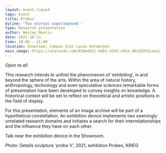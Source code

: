 ```yaml
---
layout: event.liquid
tags: event
title: Probes
byline: "Two stories superimposed "
type: Research presentation
author: Wesley Meuris
date: 2022-10-13
time: 10:00 - 11.00
location: Showroom, Campus Sint Lucas Antwerpen
main_image: https://ucarecdn.com/816eeb2c-0db2-42b5-a93a-38c507b3caa3/
---
```

*Open to all*

This research intends to unfold the phenomenon of ‘exhibiting’, in and beyond the sphere of the arts. Within the area of natural history, anthropology, technology and even speculative sciences remarkable forms of presentation have been developed to convey insights on knowledge. A historical context will be set to reflect on theoretical and artistic positions in the field of display.

For this presentation, elements of an image archive will be part of a hypothetical constellation. An exhibition device implements two seemingly unrelated research domains and initiates a search for their interrelationships and the influence they have on each other. 

Talk near the exhibition device in the Showroom. 

Photo: Details sculpture ‘probe V’, 2021, exhibition Probes, KRIEG